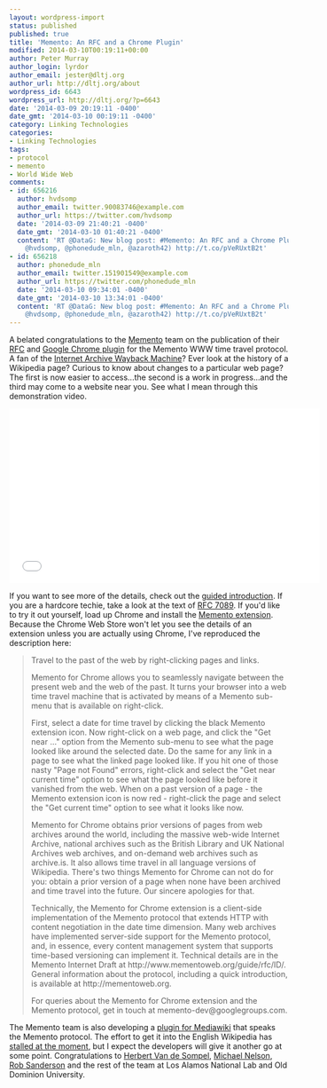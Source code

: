 ```yaml
---
layout: wordpress-import
status: published
published: true
title: 'Memento: An RFC and a Chrome Plugin'
modified: 2014-03-10T00:19:11+00:00
author: Peter Murray
author_login: lyrdor
author_email: jester@dltj.org
author_url: http://dltj.org/about
wordpress_id: 6643
wordpress_url: http://dltj.org/?p=6643
date: '2014-03-09 20:19:11 -0400'
date_gmt: '2014-03-10 00:19:11 -0400'
category: Linking Technologies
categories:
- Linking Technologies
tags:
- protocol
- memento
- World Wide Web
comments:
- id: 656216
  author: hvdsomp
  author_email: twitter.90083746@example.com
  author_url: https://twitter.com/hvdsomp
  date: '2014-03-09 21:40:21 -0400'
  date_gmt: '2014-03-10 01:40:21 -0400'
  content: 'RT @DataG: New blog post: #Memento: An RFC and a Chrome Plugin (congrats
    @hvdsomp, @phonedude_mln, @azaroth42) http://t.co/pVeRUxtB2t'
- id: 656218
  author: phonedude_mln
  author_email: twitter.151901549@example.com
  author_url: https://twitter.com/phonedude_mln
  date: '2014-03-10 09:34:01 -0400'
  date_gmt: '2014-03-10 13:34:01 -0400'
  content: 'RT @DataG: New blog post: #Memento: An RFC and a Chrome Plugin (congrats
    @hvdsomp, @phonedude_mln, @azaroth42) http://t.co/pVeRUxtB2t'
---
```

<p>A belated congratulations to the <a href="http://www.mementoweb.org/" title="Memento: Adding Time to the Web">Memento</a> team on the publication of their <a href="http://tools.ietf.org/html/rfc7089" title="403 Forbidden">RFC</a> and <a href="https://chrome.google.com/webstore/detail/memento-time-travel/jgbfpjledahoajcppakbgilmojkaghgm/details">Google Chrome plugin</a> for the Memento WWW time travel protocol.  A fan of the <a href="http://archive.org/web/" title="Internet Archive: Wayback Machine">Internet Archive Wayback Machine</a>?  Ever look at the history of a Wikipedia page?  Curious to know about changes to a particular web page?  The first is now easier to access...the second is a work in progress...and the third may come to a website near you.  See what I mean through this demonstration video.<br />
<!--more--></p>
<p><iframe width="560" height="315" src="//www.youtube-nocookie.com/embed/WtZHKeFwjzk?rel=0" frameborder="0" allowfullscreen></iframe></p>
<p>If you want to see more of the details, check out the <a href="http://www.mementoweb.org/guide/quick-intro/" title="Memento Guide: Introduction">guided introduction</a>.  If you are a hardcore techie, take a look at the text of <a href="http://tools.ietf.org/html/rfc7089" title="403 Forbidden">RFC 7089</a>.  If you'd like to try it out yourself, load up Chrome and install the <a href="https://chrome.google.com/webstore/detail/memento-time-travel/jgbfpjledahoajcppakbgilmojkaghgm/details">Memento extension</a>.  Because the Chrome Web Store won't let you see the details of an extension unless you are actually using Chrome, I've reproduced the description here:</p>
<blockquote><p> Travel to the past of the web by right-clicking pages and links.</p>
<p>Memento for Chrome allows you to seamlessly navigate between the present web and the web of the past. It turns your browser into a web time travel machine that is activated by means of a Memento sub-menu that is available on right-click.</p>
<p>First, select a date for time travel by clicking the black Memento extension icon. Now right-click on a web page, and click the "Get near &hellip;" option from the Memento sub-menu to see what the page looked like around the selected date. Do the same for any link in a page to see what the linked page looked like. If you hit one of those nasty "Page not Found" errors, right-click and select the "Get near current time" option to see what the page looked like before it vanished from the web. When on a past version of a page - the Memento extension icon is now red - right-click the page and select the "Get current time" option to see what it looks like now.</p>
<p>Memento for Chrome obtains prior versions of pages from web archives around the world, including the massive web-wide Internet Archive, national archives such as the British Library and UK National Archives web archives, and on-demand web archives such as archive.is. It also allows time travel in all language versions of Wikipedia. There's two things Memento for Chrome can not do for you: obtain a prior version of a page when none have been archived and time travel into the future. Our sincere apologies for that.</p>
<p>Technically, the Memento for Chrome extension is a client-side implementation of the Memento protocol that extends HTTP with content negotiation in the date time dimension. Many web archives have implemented server-side support for the Memento protocol, and, in essence, every content management system that supports time-based versioning can implement it. Technical details are in the Memento Internet Draft at http://www.mementoweb.org/guide/rfc/ID/. General information about the protocol, including a quick introduction, is available at http://mementoweb.org.</p>
<p>For queries about the Memento for Chrome extension and the Memento protocol, get in touch at memento-dev@googlegroups.com.</p></blockquote>
<p>The Memento team is also developing a <a href="http://www.mediawiki.org/wiki/Extension:Memento" title="Extension:Memento - MediaWiki">plugin for Mediawiki</a> that speaks the Memento protocol.  The effort to get it into the English Wikipedia has <a href="https://bugzilla.wikimedia.org/show_bug.cgi?id=34778">stalled at the moment</a>, but I expect the developers will give it another go at some point.  Congratulations to <a href="http://public.lanl.gov/herbertv" title="301 Moved Permanently">Herbert Van de Sompel</a>, <a href="http://www.cs.odu.edu/~mln/" title="Home:: Michael L. Nelson, Old Dominion University">Michael Nelson</a>, <a href="http://web.archive.org/web/20130812193044/http://public.lanl.gov:80/rsanderson/" title="Robert Sanderson">Rob Sanderson</a> and the rest of the team at Los Alamos National Lab and Old Dominion University.</p>
